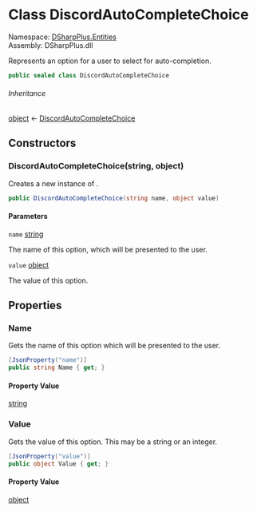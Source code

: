 # Class DiscordAutoCompleteChoice

Namespace: [DSharpPlus.Entities](DSharpPlus.Entities.md)  
Assembly: DSharpPlus.dll

Represents an option for a user to select for auto-completion.

```csharp
public sealed class DiscordAutoCompleteChoice
```

###### Inheritance

[object](https://learn.microsoft.com/dotnet/api/system.object) ← 
[DiscordAutoCompleteChoice](DSharpPlus.Entities.DiscordAutoCompleteChoice.md)

## Constructors

### <a id="DSharpPlus_Entities_DiscordAutoCompleteChoice__ctor_System_String_System_Object_"></a>DiscordAutoCompleteChoice\(string, object\)

Creates a new instance of <xref href="DSharpPlus.Entities.DiscordAutoCompleteChoice" data-throw-if-not-resolved="false"></xref>.

```csharp
public DiscordAutoCompleteChoice(string name, object value)
```

#### Parameters

`name` [string](https://learn.microsoft.com/dotnet/api/system.string)

The name of this option, which will be presented to the user.

`value` [object](https://learn.microsoft.com/dotnet/api/system.object)

The value of this option.

## Properties

### <a id="DSharpPlus_Entities_DiscordAutoCompleteChoice_Name"></a>Name

Gets the name of this option which will be presented to the user.

```csharp
[JsonProperty("name")]
public string Name { get; }
```

#### Property Value

[string](https://learn.microsoft.com/dotnet/api/system.string)

### <a id="DSharpPlus_Entities_DiscordAutoCompleteChoice_Value"></a>Value

Gets the value of this option. This may be a string or an integer.

```csharp
[JsonProperty("value")]
public object Value { get; }
```

#### Property Value

[object](https://learn.microsoft.com/dotnet/api/system.object)

